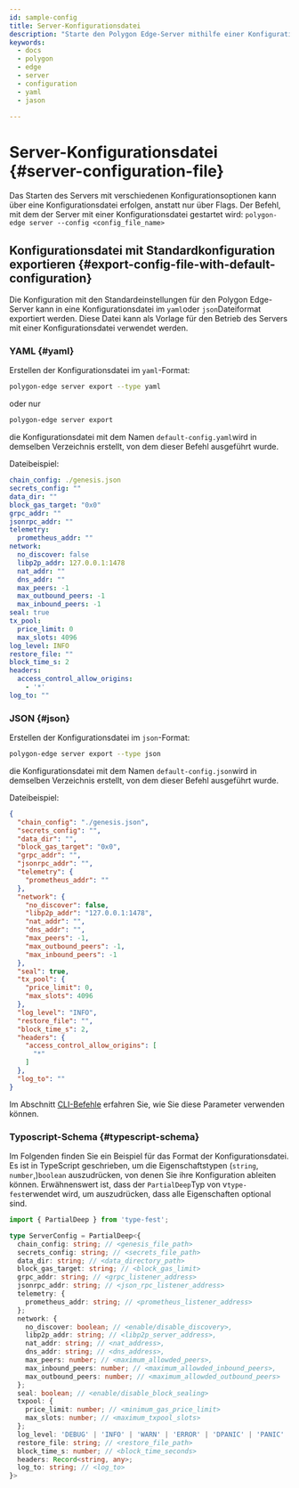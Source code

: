 ```yaml
---
id: sample-config
title: Server-Konfigurationsdatei
description: "Starte den Polygon Edge-Server mithilfe einer Konfigurationsdatei."
keywords:
  - docs
  - polygon
  - edge
  - server
  - configuration
  - yaml
  - jason

---
```

# Server-Konfigurationsdatei {#server-configuration-file}
Das Starten des Servers mit verschiedenen Konfigurationsoptionen kann über eine Konfigurationsdatei erfolgen, anstatt nur über Flags.
Der Befehl, mit dem der Server mit einer Konfigurationsdatei gestartet wird: `polygon-edge server --config <config_file_name>`

## Konfigurationsdatei mit Standardkonfiguration exportieren {#export-config-file-with-default-configuration}
Die Konfiguration mit den Standardeinstellungen für den Polygon Edge-Server kann in eine Konfigurationsdatei im `yaml`oder `json`Dateiformat exportiert werden.
Diese Datei kann als Vorlage für den Betrieb des Servers mit einer Konfigurationsdatei verwendet werden.

### YAML {#yaml}
Erstellen der Konfigurationsdatei im `yaml`-Format:
```bash
polygon-edge server export --type yaml
```
oder nur
```bash
polygon-edge server export
```
die Konfigurationsdatei mit dem Namen `default-config.yaml`wird in demselben Verzeichnis erstellt, von dem dieser Befehl ausgeführt wurde.

Dateibeispiel:
```yaml
chain_config: ./genesis.json
secrets_config: ""
data_dir: ""
block_gas_target: "0x0"
grpc_addr: ""
jsonrpc_addr: ""
telemetry:
  prometheus_addr: ""
network:
  no_discover: false
  libp2p_addr: 127.0.0.1:1478
  nat_addr: ""
  dns_addr: ""
  max_peers: -1
  max_outbound_peers: -1
  max_inbound_peers: -1
seal: true
tx_pool:
  price_limit: 0
  max_slots: 4096
log_level: INFO
restore_file: ""
block_time_s: 2
headers:
  access_control_allow_origins:
    - '*'
log_to: ""
```

### JSON {#json}
Erstellen der Konfigurationsdatei im `json`-Format:
```bash
polygon-edge server export --type json
```
die Konfigurationsdatei mit dem Namen `default-config.json`wird in demselben Verzeichnis erstellt, von dem dieser Befehl ausgeführt wurde.

Dateibeispiel:

```json
{
  "chain_config": "./genesis.json",
  "secrets_config": "",
  "data_dir": "",
  "block_gas_target": "0x0",
  "grpc_addr": "",
  "jsonrpc_addr": "",
  "telemetry": {
    "prometheus_addr": ""
  },
  "network": {
    "no_discover": false,
    "libp2p_addr": "127.0.0.1:1478",
    "nat_addr": "",
    "dns_addr": "",
    "max_peers": -1,
    "max_outbound_peers": -1,
    "max_inbound_peers": -1
  },
  "seal": true,
  "tx_pool": {
    "price_limit": 0,
    "max_slots": 4096
  },
  "log_level": "INFO",
  "restore_file": "",
  "block_time_s": 2,
  "headers": {
    "access_control_allow_origins": [
      "*"
    ]
  },
  "log_to": ""
}
```

Im Abschnitt [CLI-Befehle](/docs/edge/get-started/cli-commands) erfahren Sie, wie Sie diese Parameter verwenden können.

### Typoscript-Schema {#typescript-schema}

Im Folgenden finden Sie ein Beispiel für das Format der Konfigurationsdatei. Es ist in TypeScript geschrieben, um die Eigenschaftstypen (`string`, `number`,)`boolean` auszudrücken, von denen Sie ihre Konfiguration ableiten können. Erwähnenswert ist, dass der `PartialDeep`Typ von v`type-fest`erwendet wird, um auszudrücken, dass alle Eigenschaften optional sind.

```typescript
import { PartialDeep } from 'type-fest';

type ServerConfig = PartialDeep<{
  chain_config: string; // <genesis_file_path>
  secrets_config: string; // <secrets_file_path>
  data_dir: string; // <data_directory_path>
  block_gas_target: string; // <block_gas_limit>
  grpc_addr: string; // <grpc_listener_address>
  jsonrpc_addr: string; // <json_rpc_listener_address>
  telemetry: {
    prometheus_addr: string; // <prometheus_listener_address>
  };
  network: {
    no_discover: boolean; // <enable/disable_discovery>,
    libp2p_addr: string; // <libp2p_server_address>,
    nat_addr: string; // <nat_address>,
    dns_addr: string; // <dns_address>,
    max_peers: number; // <maximum_allowded_peers>,
    max_inbound_peers: number; // <maximum_allowded_inbound_peers>,
    max_outbound_peers: number; // <maximum_allowded_outbound_peers>
  };
  seal: boolean; // <enable/disable_block_sealing>
  txpool: {
    price_limit: number; // <minimum_gas_price_limit>
    max_slots: number; // <maximum_txpool_slots>
  };
  log_level: 'DEBUG' | 'INFO' | 'WARN' | 'ERROR' | 'DPANIC' | 'PANIC' | 'FATAL'; // <log_level>
  restore_file: string; // <restore_file_path>
  block_time_s: number; // <block_time_seconds>
  headers: Record<string, any>;
  log_to: string; // <log_to>
}>
```

